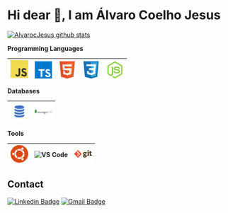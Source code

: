 # Hi dear 👋, I am Álvaro Coelho Jesus

[![AlvarocJesus github stats](https://github-readme-stats.vercel.app/api?username=AlvarocJesus&show_icons=true&theme=dracula&include_all_commits=true&count_private=true)](https://github.com/anuraghazra/github-readme-stats)

**Programming Languages**

<img alt="JS" title="JavaScript" width="40px" src="https://raw.githubusercontent.com/github/explore/master/topics/javascript/javascript.png">|<img align="center" alt="AlvarocJesus-Ts" width="40" src="https://raw.githubusercontent.com/devicons/devicon/master/icons/typescript/typescript-plain.svg">|<img align="center" alt="AlvarocJesus-HTML" width="40" src="https://raw.githubusercontent.com/devicons/devicon/master/icons/html5/html5-original.svg">|<img align="center" alt="AlvarocJesus-CSS" width="40" src="https://raw.githubusercontent.com/devicons/devicon/master/icons/css3/css3-original.svg">|<img align="center" alt="AlvarocJesus-CSS" width="40" src="https://raw.githubusercontent.com/devicons/devicon/master/icons/nodejs/nodejs-original.svg">
|--|--|--|--|--|

<!-- **Libraries and Frameworks**  -->
<!-- **Cloud** -->

**Databases**

| <img title="SQL" alt="SQL" width="40px" src="https://raw.githubusercontent.com/github/explore/master/topics/sql/sql.png"> | <img title="MongoDB" alt="MongoDB" width="40px" src="https://raw.githubusercontent.com/github/explore/master/topics/mongodb/mongodb.png"> |
|--|--|

**Tools**

| <img title="Ubuntu" alt="Ubuntu" width="40px" src="https://raw.githubusercontent.com/github/explore/master/topics/ubuntu/ubuntu.png"> | <img title="VS Code" alt="VS Code" width="40px" src="https://img.icons8.com/fluent/48/000000/visual-studio-code-2019.png"> | <img title="git" alt="git" width="40px" src="https://raw.githubusercontent.com/github/explore/master/topics/git/git.png"> |
|--|--|--|
 
## Contact
[![Linkedin Badge](https://img.shields.io/badge/-LinkedIn-%230077B5?style=for-the-badge&logo=linkedin&logoColor=white)](https://br.linkedin.com/in/alvarocoelhojesus)
[![Gmail Badge](https://img.shields.io/badge/-Gmail-%23333?style=for-the-badge&logo=gmail&logoColor=white)](mailto:alvarocjesus@gmail.com)

<!--
 Consulta de ideias
 https://github.com/anuraghazra/github-readme-stats
 https://github.com/alexandresanlim/Badges4-README.md-Profile#-contact-
-->
